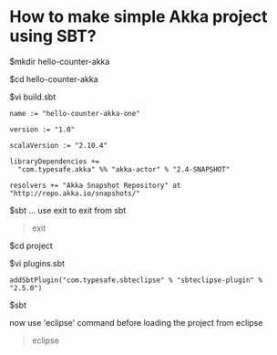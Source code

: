How to make simple Akka project using SBT? 
===========================================

$mkdir hello-counter-akka

$cd hello-counter-akka

$vi build.sbt

```
name := "hello-counter-akka-one"

version := "1.0"

scalaVersion := "2.10.4"

libraryDependencies +=
  "com.typesafe.akka" %% "akka-actor" % "2.4-SNAPSHOT"
  
resolvers += "Akka Snapshot Repository" at "http://repo.akka.io/snapshots/"  
```

$sbt
...
use exit to exit from sbt
>exit 

$cd project

$vi plugins.sbt

```
addSbtPlugin("com.typesafe.sbteclipse" % "sbteclipse-plugin" % "2.5.0")
```

$sbt

now use 'eclipse' command before loading the project from eclipse   
>eclipse











 

 

